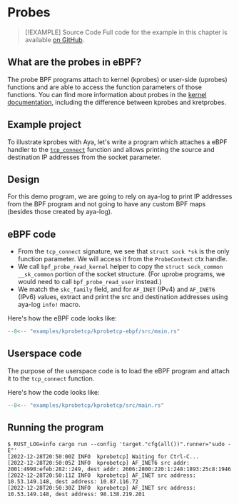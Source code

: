 # Probes

> [!EXAMPLE] Source Code
> Full code for the example in this chapter is available [on GitHub][source-code].

## What are the probes in eBPF?

The probe BPF programs attach to kernel (kprobes) or user-side (uprobes)
functions and are able to access the function parameters of those functions.
You can find more information about probes in the
[kernel documentation][kernel-docs], including the difference between kprobes
and kretprobes.

## Example project

To illustrate kprobes with Aya, let's write a program which
attaches a eBPF handler to the [`tcp_connect`][tcp-connect] function and allows
printing the source and destination IP addresses from the socket parameter.

## Design

For this demo program, we are going to rely on aya-log to print IP addresses
from the BPF program and not going to have any custom BPF maps (besides those
created by aya-log).

## eBPF code

- From the `tcp_connect` signature, we see that `struct sock *sk` is the only
  function parameter. We will access it from the `ProbeContext` ctx handle.
- We call `bpf_probe_read_kernel` helper to copy the
  `struct sock_common __sk_common` portion of the socket structure. (For uprobe
  programs, we would need to call `bpf_probe_read_user` instead.)
- We match the `skc_family` field, and for `AF_INET` (IPv4) and `AF_INET6`
  (IPv6) values, extract and print the src and destination addresses using
  aya-log `info!` macro.

Here's how the eBPF code looks like:

```rust linenums="1" title="kprobetcp-ebpf/src/main.rs"
--8<-- "examples/kprobetcp/kprobetcp-ebpf/src/main.rs"
```

## Userspace code

The purpose of the userspace code is to load the eBPF program and attach it to the
`tcp_connect` function.

Here's how the code looks like:

```rust linenums="1" title="kprobetcp/src/main.rs"
--8<-- "examples/kprobetcp/kprobetcp/src/main.rs"
```

## Running the program

<!-- markdownlint-disable MD013 -->

```console
$ RUST_LOG=info cargo run --config 'target."cfg(all())".runner="sudo -E"'
[2022-12-28T20:50:00Z INFO  kprobetcp] Waiting for Ctrl-C...
[2022-12-28T20:50:05Z INFO  kprobetcp] AF_INET6 src addr: 2001:4998:efeb:282::249, dest addr: 2606:2800:220:1:248:1893:25c8:1946
[2022-12-28T20:50:11Z INFO  kprobetcp] AF_INET src address: 10.53.149.148, dest address: 10.87.116.72
[2022-12-28T20:50:30Z INFO  kprobetcp] AF_INET src address: 10.53.149.148, dest address: 98.138.219.201
```

<!-- markdownlint-enable MD013 -->

[source-code]: https://github.com/aya-rs/book/tree/main/examples/kprobetcp
[kernel-docs]: https://docs.kernel.org/trace/kprobes.html
[tcp-connect]: https://elixir.bootlin.com/linux/v6.16.9/source/net/ipv4/tcp_output.c#L4073

